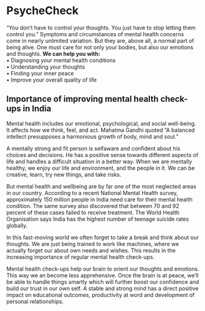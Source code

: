 # PsycheCheck
“You don’t have to control your thoughts. You just have to stop letting them control you.”
Symptoms and circumstances of mental health concerns come in nearly unlimited variation. But they are, above all, a normal part of being alive. One must care for not only your bodies, but also our emotions and thoughts.
<b>We can help you with:</b> <br>
•	Diagnosing your mental health conditions<br>
•	Understanding your thoughts<br>
•	Finding your inner peace<br>
•	Improve your overall quality of life<br>


<h2>Importance of improving mental health check-ups in India</h2>

Mental health includes our emotional, psychological, and social well-being. It affects how we think, feel, and act. Mahatma Gandhi quoted “A balanced intellect presupposes a harmonious growth of body, mind and soul.”

A mentally strong and fit person is selfaware and confident about his choices and decisions. He has a positive sense towards different aspects of life and handles a difficult situation in a better way. When we are mentally healthy, we enjoy our life and environment, and the people in it. We can be creative, learn, try new things, and take risks.

But mental health and wellbeing are by far one of the most neglected areas in our country. According to a recent National Mental Health survey, approximately 150 million people in India need care for their mental health condition. The same survey also discovered that between 70 and 92 percent of these cases failed to receive treatment. The World Health Organisation says India has the highest number of teenage suicide rates globally.

In this fast-moving world we often forget to take a break and think about our thoughts. We are just being trained to work like machines, where we actually forget our about own needs and wishes. This results in the increasing importance of regular mental health check-ups. 

Mental health check-ups help our brain to orient our thoughts and emotions. This way we an become less apprehensive. Once the brain is at peace, we’ll be able to handle things smartly which will further boost our confidence and build our trust in our own self. A stable and strong mind has a direct positive impact on educational outcomes, productivity at word and development of personal relationships.
